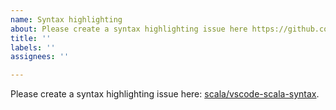 ```yaml
---
name: Syntax highlighting
about: Please create a syntax highlighting issue here https://github.com/scala/vscode-scala-syntax/issues
title: ''
labels: ''
assignees: ''

---
```


Please create a syntax highlighting issue here: [scala/vscode-scala-syntax](https://github.com/scala/vscode-scala-syntax/issues).
